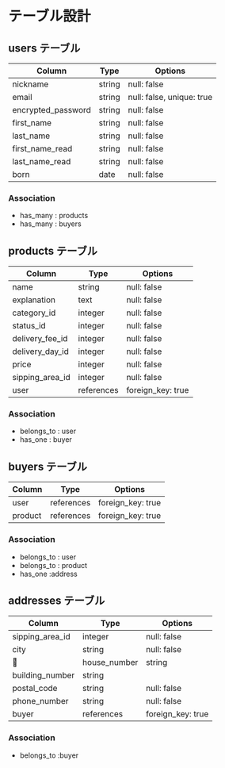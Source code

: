 # テーブル設計

## users テーブル
| Column              | Type     | Options                   |
| ------------------- | -------- | ------------------------- |
| nickname            | string   | null: false               |
| email               | string   | null: false, unique: true |
| encrypted_password  | string   | null: false               |
| first_name          | string   | null: false               |
| last_name           | string   | null: false               |
| first_name_read     | string   | null: false               |
| last_name_read      | string   | null: false               |
| born                | date     | null: false               |

### Association

- has_many : products
- has_many : buyers


## products テーブル
| Column           | Type       | Options           |
| ---------------- | ---------- | ----------------- |
| name             | string     | null: false       |
| explanation      | text       | null: false       |
| category_id      | integer    | null: false       |
| status_id        | integer    | null: false       |
| delivery_fee_id  | integer    | null: false       |
| delivery_day_id  | integer    | null: false       |
| price            | integer    | null: false       |
| sipping_area_id  | integer    | null: false       |
| user             | references | foreign_key: true |

### Association

- belongs_to : user
- has_one : buyer

## buyers テーブル
| Column           | Type       | Options           |
| ---------------- | ---------- | ----------------- |
| user             | references | foreign_key: true |
| product          | references | foreign_key: true |

### Association

- belongs_to : user
- belongs_to : product
- has_one :address

## addresses テーブル
| Column          | Type       | Options           |
| --------------- | ---------- | ----------------- |
| sipping_area_id | integer    | null: false       |
| city            | string     | null: false       |
| house_number    | string     | null: false       |
| building_number | string     |                   |
| postal_code     | string     | null: false       |
| phone_number    | string     | null: false       |
| buyer           | references | foreign_key: true |

### Association

- belongs_to :buyer
